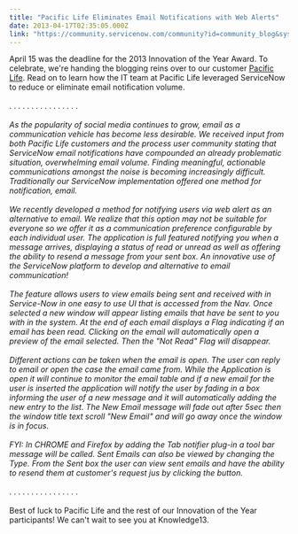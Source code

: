```yaml
---
title: "Pacific Life Eliminates Email Notifications with Web Alerts"
date: 2013-04-17T02:35:05.000Z
link: "https://community.servicenow.com/community?id=community_blog&sys_id=c17c22e1dbd0dbc01dcaf3231f9619e2"
---
```

<p>April 15 was the deadline for the 2013 Innovation of the Year Award. To celebrate, we're handing the blogging reins over to our customer <a title="k-external-small" class="jive-link-external-small" href="http://www.servicenow.com/knowledge.do?sysparm_document_key=kb_knowledge,b70381f2872ae080318f183a2d434d52" rel="nofollow" target="_blank">Pacific Life</a>. Read on to learn how the IT team at Pacific Life leveraged ServiceNow to reduce or eliminate email notification volume. <br/><br/>. . . . . . . . . . . . . . . .<br/><br/><i>As the popularity of social media continues to grow, email as a communication vehicle has become less desirable. We received input from both Pacific Life customers and the process user community stating that ServiceNow email notifications have compounded an already problematic situation, overwhelming email volume. Finding meaningful, actionable communications amongst the noise is becoming increasingly difficult. Traditionally our ServiceNow implementation offered one method for notification, email.<br/><br/> We recently developed a method for notifying users via web alert as an alternative to email. We realize that this option may not be suitable for everyone so we offer it as a communication preference configurable by each individual user. The application is full featured notifying you when a message arrives, displaying a status of read or unread as well as offering the ability to resend a message from your sent box. An innovative use of the ServiceNow platform to develop and alternative to email communication!<br/><br/>The feature allows users to view emails being sent and received with in Service-Now in one easy to use UI that is accessed from the Nav. Once selected a new window will appear listing emails that have be sent to you with in the system. At the end of each email displays a Flag indicating if an email has been read. Clicking on the email will automatically open a preview of the email selected. Then the "Not Read" Flag will disappear.<br/><br/> Different actions can be taken when the email is open. The user can reply to email or open the case the email came from. While the Application is open it will continue to monitor the email table and if a new email for the user is inserted the application will notify the user by fading in a box informing the user of a new message and it will automatically adding the new entry to the list. The New Email message will fade out after 5sec then the window title text scroll "New Email" and will go away once the window is in focus.<br/><br/> FYI: In CHROME and Firefox by adding the Tab notifier plug-in a tool bar message will be called. Sent Emails can also be viewed by changing the Type. From the Sent box the user can view sent emails and have the ability to resend them at customer's request jus by clicking the button.</i> <br/><br/>. . . . . . . . . . . . . . . .<br/><br/>Best of luck to Pacific Life and the rest of our Innovation of the Year participants! We can't wait to see you at Knowledge13.</p>